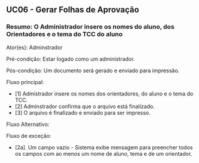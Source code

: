 
## UC06 -  Gerar Folhas de Aprovação

### Resumo: O Administrador insere os nomes do aluno, dos Orientadores e o tema do TCC do aluno  

Ator(es): Adminstrador

Pré-condição: Estar logado como um administrador.

Pós-condição: Um documento será gerado e enviado para impressão.

Fluxo principal:

- [1] Admistrador insere os nomes dos orientadores, do aluno e o tema do TCC.
- [2] Adminstrador confirma que o arquivo está finalizado.
- [3] O arquivo é finalizado e enviado para ser impresso.

Fluxo Alternativo:

Fluxo de exceção: 
- [2a]. Um campo vazio - Sistema exibe mensagem para preencher todos os campos com ao menos um nome de aluno, tema e de um orientador.
